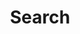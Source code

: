 ---
title: "Search"
layout: "search"
url: "/search"
summary: "search"
placeholder: "search in the posts"
---